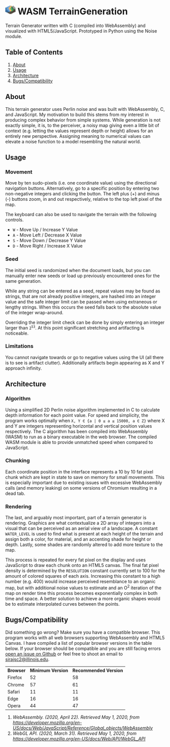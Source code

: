 # <img src="app/favicon.png" alt="Logo" width="32px" style="image-rendering: crisp-edges;"> WASM TerrainGeneration

Terrain Generator written with C (compiled into WebAssembly) and visualized with HTML5/JavaScript.
Prototyped in Python using the Noise module.

<h2>Table of Contents</h2>
    <ol id="toc">
      <li><a href="#about">About</a></li>
      <li><a href="#usage">Usage</a></li>
      <li><a href="#architecture">Architecture</a></li>
      <li><a href="#bugs">Bugs/Compatibility</a></li>
    </ol>
    <h2 id="about">About</h2>
    <p>This terrain generator uses Perlin noise and was built with WebAssembly, C, and JavaScript. My motivation to build this stems from my interest in producing complex behavior from simple systems. While generation is not exactly simple, it is, to the perceiver, a noisy map giving even a little bit of context (e.g. letting the values represent depth or height) allows for an entirely new perspective. Assigning meaning to numerical values can elevate a noise function to a model resembling the natural world.</p>
    <h2 id="usage">Usage</h2>
<h3>Movement</h3>
    <p>
      Move by ten sudo-pixels (i.e. one coordinate value) using the directional
      navigation buttons. Alternatively, go to a specific position by entering
      two non-negative integers and clicking the button. The left plus (+) and
      minus (-) buttons zoom, in and out respectively, relative to the top left
      pixel of the map.
    </p>
    <p>
      The keyboard can also be used to navigate the terrain with the following controls.
      <ul>
        <li><code>W</code> - Move Up / Increase Y Value</li>
        <li><code>A</code> - Move Left / Decrease X Value</li>
        <li><code>S</code> - Move Down / Decrease Y Value</li>
        <li><code>D</code> - Move Right / Increase X Value</li>
      </ul>
    </p>
    <h3>Seed</h3>
    <p>
      The initial seed is randomized when the document loads, but you can
      manually enter new seeds or load up previously encountered ones for the
      same generation.
    </p>
    <p>
      While any string can be entered as a seed, repeat values may be found as
      strings, that are not already positive integers, are hashed into an integer
      value and the safe integer limit can be passed when using extraneous or
      lengthy strings. When this occurs the seed falls back to the absolute value of 
      the integer wrap-around.
    </p>
    <p>
      Overriding the integer limit check can be done by simply entering an integer
      larger than <code>2<sup>53</sup></code>. At this point significant
      stretching and artifacting is noticeable. 
    </p>
    <h3>Limitations</h3>
    <p>You cannot navigate towards or go to negative values using the UI (all there is to see is artifact clutter). Additionally artifacts begin appearing as X and Y approach infinity.</p>
    <h2 id="architecture">Architecture</h2>
    <h3>Algorithm</h3>
    <p>Using a simplified 2D Perlin noise algorithm implemented in C to calculate depth information for each point value. For speed and simplicity, the program works optimally when <code>X, Y ∈ {a | 0 ≤ a ≤ 15000, a ∈ Z}</code> where X and Y are integers representing horizontal and vertical position values respectively. The C algorithm has been compiled into WebAssembly (WASM) to run as a binary executable in the web browser. The compiled WASM module is able to provide unmatched speed when compared to JavaScript.</p>
    <h3>Chunking</h3>
    <p>Each coordinate position in the interface represents a 10 by 10 fat pixel chunk which are kept in state to save on memory for small movements. This is especially important due to existing issues with excessive WebAssembly calls (and memory leaking) on some versions of Chromium resulting in a dead tab.</p>
    <h3>Rendering</h3>
    <p>The last, and arguably most important, part of a terrain generator is rendering. Graphics are what contextualize a 2D array of integers into a visual that can be perceived as an aerial view of a landscape. A constant <code>WATER_LEVEL</code> is used to find what is present at each height of the terrain and assign both a color, for material, and an accenting shade for height or depth. Lastly, some shades are randomly altered to add more texture to the map.</p>
    <p>This process is repeated for every fat pixel on the display and uses JavaScript to draw each chunk onto an HTML5 canvas. The final fat pixel density is determined by the <code>RESOLUTION</code> constant currently set to 100 for the amount of colored squares of each axis. Increasing this constant to a high number (e.g. 400) would increase perceived resemblance to an organic map, but with additional noise values to estimate and an O<sup>2</sup> iteration of the map on render time this process becomes exponentially complex in both time and space. A better solution to achieve a more organic shapes would be to estimate interpolated curves between the points.</p>
    <h2 id="bugs">Bugs/Compatibility</h2>
    <p>Did something go wrong? Make sure you have a compatible browser. This program works with all web browsers supporting WebAssembly and HTML5 Canvas. I have compiled a list of popular browser versions in the table below. If your browser should be compatible and you are still facing errors <a target="_blank" href="https://github.com/SirajChokshi/TerrainGeneration/issues/new">open an issue on Github</a> or feel free to shoot an email to <a href="mailto:sirajsc2@illinois.edu">sirajsc2@illinois.edu</a>.</p>
    <table id="comp-table">
      <tr><th>Browser</th><th>Minimum Version</th><th>Recommended Version</th></tr>
      <tr><td>Firefox</td><td>52</td><td>58</td></tr>
      <tr><td>Chrome</td><td>57</td><td>61</td></tr>
      <tr><td>Safari</td><td>11</td><td>11</td></tr>
      <tr><td>Edge</td><td>16</td><td>16</td></tr>
      <tr><td>Opera</td><td>44</td><td>47</td></tr>
    </table>
    <ol class="bib">
      <li><cite>WebAssembly. (2020, April 22). Retrieved May 1, 2020, from <a href="https://developer.mozilla.org/en-US/docs/Web/JavaScript/Reference/Global_objects/WebAssembly" target="_blank" >https://developer.mozilla.org/en-US/docs/Web/JavaScript/Reference/Global_objects/WebAssembly</a></cite></li>
      <li><cite>WebGL API. (2020, March 31). Retrieved May 1, 2020, from <a href="https://developer.mozilla.org/en-US/docs/Web/API/WebGL_API" target="_blank">https://developer.mozilla.org/en-US/docs/Web/API/WebGL_API</a></cite></li>
    </ol>
